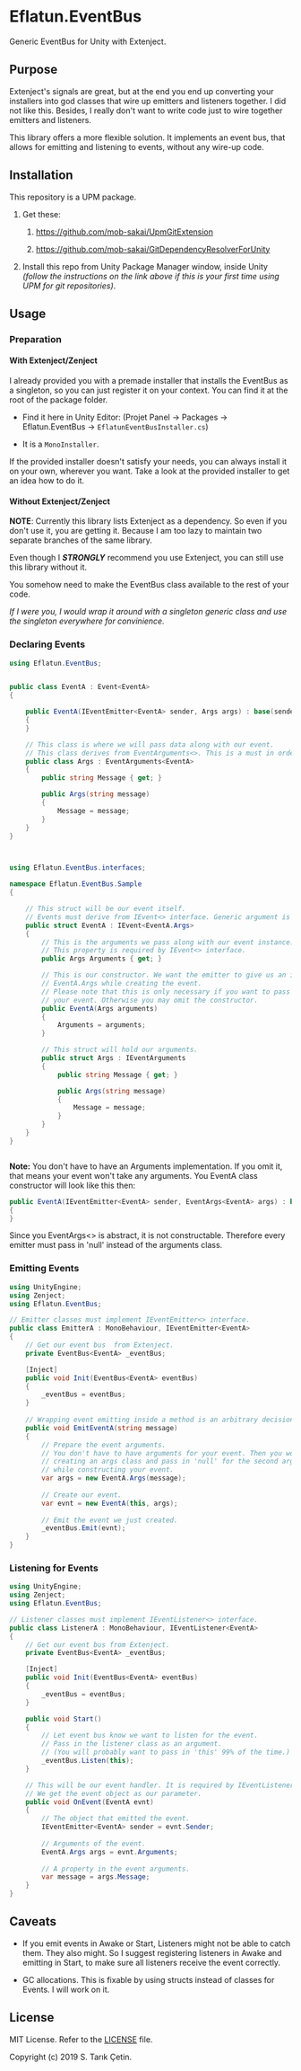# Eflatun.EventBus
Generic EventBus for Unity with Extenject.

## Purpose
Extenject's signals are great, but at the end you end up converting your installers into god classes that wire up emitters and listeners together. I did not like this. Besides, I really don't want to write code just to wire together emitters and listeners.

This library offers a more flexible solution. It implements an event bus, that allows for emitting and listening to events, without any wire-up code.

## Installation

This repository is a UPM package.

1. Get these: 

    1. https://github.com/mob-sakai/UpmGitExtension
    
    2. https://github.com/mob-sakai/GitDependencyResolverForUnity

2. Install this repo from Unity Package Manager window, inside Unity *(follow the instructions on the link above if this is your first time using UPM for git repositories)*.

## Usage

### Preparation 

#### With Extenject/Zenject

 I already provided you with a premade installer that installs the EventBus as a singleton, so you can just register it on your context. You can find it at the root of the package folder. 

* Find it here in Unity Editor: (Projet Panel → Packages → Eflatun.EventBus → `EflatunEventBusInstaller.cs`)

* It is a `MonoInstaller`.

If the provided installer doesn't satisfy your needs, you can always install it on your own, wherever you want. Take a look at the provided installer to get an idea how to do it.

#### Without Extenject/Zenject

**NOTE**: Currently this library lists Extenject as a dependency. So even if you don't use it, you are getting it. Because I am too lazy to maintain two separate branches of the same library.

Even though I ***STRONGLY*** recommend you use Extenject, you can still use this library without it.

You somehow need to make the EventBus class available to the rest of your code. 

*If I were you, I would wrap it around with a singleton generic class and use the singleton everywhere for convinience.*

### Declaring Events

```cs
using Eflatun.EventBus;


public class EventA : Event<EventA>
{

    public EventA(IEventEmitter<EventA> sender, Args args) : base(sender, args)
    {
    }

    // This class is where we will pass data along with our event.
    // This class derives from EventArguments<>. This is a must in order to use it in the Event's constructor.
    public class Args : EventArguments<EventA>
    {
        public string Message { get; }

        public Args(string message)
        {
            Message = message;
        }
    }
}



using Eflatun.EventBus.interfaces;

namespace Eflatun.EventBus.Sample
{

	// This struct will be our event itself.
	// Events must derive from IEvent<> interface. Generic argument is the Arguments struct this event takes.
    public struct EventA : IEvent<EventA.Args>
    {
		// This is the arguments we pass along with our event instance.
		// This property is required by IEvent<> interface.
        public Args Arguments { get; }

		// This is our constructor. We want the emitter to give us an instance of 
		// EventA.Args while creating the event.
		// Please note that this is only necessary if you want to pass arguments with
		// your event. Otherwise you may omit the constructor.
        public EventA(Args arguments)
        {
            Arguments = arguments;
        }

		// This struct will hold our arguments.
        public struct Args : IEventArguments
        {
            public string Message { get; }

            public Args(string message)
            {
                Message = message;
            }
        }
    }
}



```

**Note:** You don't have to have an Arguments implementation. If you omit it, that means your event won't take any arguments. You EventA class constructor will look like this then:

```cs
public EventA(IEventEmitter<EventA> sender, EventArgs<EventA> args) : base(sender, args)
{
}
```

Since you EventArgs<> is abstract, it is not constructable. Therefore every emitter must pass in 'null' instead of the arguments class.
    
### Emitting Events

```cs
using UnityEngine;
using Zenject;
using Eflatun.EventBus;

// Emitter classes must implement IEventEmitter<> interface.
public class EmitterA : MonoBehaviour, IEventEmitter<EventA>
{
    // Get our event bus  from Extenject.
    private EventBus<EventA> _eventBus;

    [Inject]
    public void Init(EventBus<EventA> eventBus)
    {
        _eventBus = eventBus;
    }
    
    // Wrapping event emitting inside a method is an arbitrary decision, you don't have to do it.
    public void EmitEventA(string message)
    {       
        // Prepare the event arguments.
        // You don't have to have arguments for your event. Then you would skip 
        // creating an args class and pass in 'null' for the second argument 
        // while constructing your event.
        var args = new EventA.Args(message);
        
        // Create our event.
        var evnt = new EventA(this, args);
        
        // Emit the event we just created.
        _eventBus.Emit(evnt);
    }
}
```

### Listening for Events

```cs
using UnityEngine;
using Zenject;
using Eflatun.EventBus;

// Listener classes must implement IEventListener<> interface.
public class ListenerA : MonoBehaviour, IEventListener<EventA>
{
    // Get our event bus from Extenject.
    private EventBus<EventA> _eventBus;

    [Inject]
    public void Init(EventBus<EventA> eventBus)
    {
        _eventBus = eventBus;
    }

    public void Start()
    {
        // Let event bus know we want to listen for the event. 
        // Pass in the listener class as an argument.
        // (You will probably want to pass in 'this' 99% of the time.)
        _eventBus.Listen(this);
    }

    // This will be our event handler. It is required by IEventListener<>. 
    // We get the event object as our parameter.
    public void OnEvent(EventA evnt)
    {
        // The object that emitted the event.
        IEventEmitter<EventA> sender = evnt.Sender;
        
        // Arguments of the event.
        EventA.Args args = evnt.Arguments;
        
        // A property in the event arguments.
        var message = args.Message;
    }
}
```

## Caveats

* If you emit events in Awake or Start, Listeners might not be able to catch them. They also might. So I suggest registering listeners in Awake and emitting in Start, to make sure all listeners receive the event correctly.

* GC allocations. This is fixable by using structs instead of classes for Events. I will work on it.


## License

MIT License. Refer to the [LICENSE](/LICENSE) file.

Copyright (c) 2019 S. Tarık Çetin.

